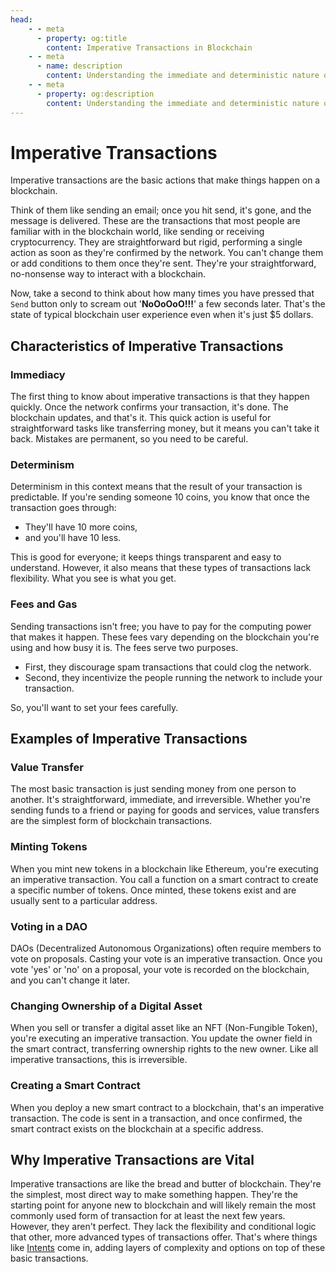 ```yaml
---
head:
    - - meta
      - property: og:title
        content: Imperative Transactions in Blockchain
    - - meta
      - name: description
        content: Understanding the immediate and deterministic nature of Imperative Transactions in blockchain.
    - - meta
      - property: og:description
        content: Understanding the immediate and deterministic nature of Imperative Transactions in blockchain.
---
```


# Imperative Transactions

Imperative transactions are the basic actions that make things happen on a blockchain.

Think of them like sending an email; once you hit send, it's gone, and the message is delivered. These are the transactions that most people are familiar with in the blockchain world, like sending or receiving cryptocurrency. They are straightforward but rigid, performing a single action as soon as they're confirmed by the network. You can't change them or add conditions to them once they're sent. They're your straightforward, no-nonsense way to interact with a blockchain.

Now, take a second to think about how many times you have pressed that `Send` button only to scream out '**NoOoOoO!!!**' a few seconds later. That's the state of typical blockchain user experience even when it's just $5 dollars.

## Characteristics of Imperative Transactions

### Immediacy

The first thing to know about imperative transactions is that they happen quickly. Once the network confirms your transaction, it's done. The blockchain updates, and that's it. This quick action is useful for straightforward tasks like transferring money, but it means you can't take it back. Mistakes are permanent, so you need to be careful.

### Determinism

Determinism in this context means that the result of your transaction is predictable. If you're sending someone 10 coins, you know that once the transaction goes through:

-   They'll have 10 more coins,
-   and you'll have 10 less.

This is good for everyone; it keeps things transparent and easy to understand. However, it also means that these types of transactions lack flexibility. What you see is what you get.

### Fees and Gas

Sending transactions isn't free; you have to pay for the computing power that makes it happen. These fees vary depending on the blockchain you're using and how busy it is. The fees serve two purposes.

-   First, they discourage spam transactions that could clog the network.
-   Second, they incentivize the people running the network to include your transaction.

So, you'll want to set your fees carefully.

## Examples of Imperative Transactions

### Value Transfer

The most basic transaction is just sending money from one person to another. It's straightforward, immediate, and irreversible. Whether you're sending funds to a friend or paying for goods and services, value transfers are the simplest form of blockchain transactions.

### Minting Tokens

When you mint new tokens in a blockchain like Ethereum, you're executing an imperative transaction. You call a function on a smart contract to create a specific number of tokens. Once minted, these tokens exist and are usually sent to a particular address.

### Voting in a DAO

DAOs (Decentralized Autonomous Organizations) often require members to vote on proposals. Casting your vote is an imperative transaction. Once you vote 'yes' or 'no' on a proposal, your vote is recorded on the blockchain, and you can't change it later.

### Changing Ownership of a Digital Asset

When you sell or transfer a digital asset like an NFT (Non-Fungible Token), you're executing an imperative transaction. You update the owner field in the smart contract, transferring ownership rights to the new owner. Like all imperative transactions, this is irreversible.

### Creating a Smart Contract

When you deploy a new smart contract to a blockchain, that's an imperative transaction. The code is sent in a transaction, and once confirmed, the smart contract exists on the blockchain at a specific address.

## Why Imperative Transactions are Vital

Imperative transactions are like the bread and butter of blockchain. They're the simplest, most direct way to make something happen. They're the starting point for anyone new to blockchain and will likely remain the most commonly used form of transaction for at least the next few years. However, they aren't perfect. They lack the flexibility and conditional logic that other, more advanced types of transactions offer. That's where things like [Intents](/intents/introduction) come in, adding layers of complexity and options on top of these basic transactions.
